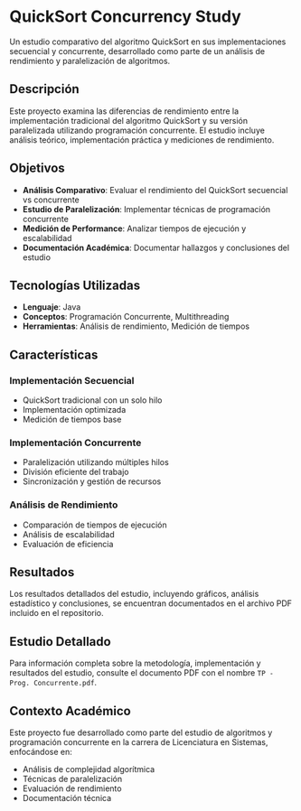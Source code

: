 # QuickSort Concurrency Study

Un estudio comparativo del algoritmo QuickSort en sus implementaciones secuencial y concurrente, desarrollado como parte de un análisis de rendimiento y paralelización de algoritmos.

## Descripción

Este proyecto examina las diferencias de rendimiento entre la implementación tradicional del algoritmo QuickSort y su versión paralelizada utilizando programación concurrente. El estudio incluye análisis teórico, implementación práctica y mediciones de rendimiento.

## Objetivos

- **Análisis Comparativo**: Evaluar el rendimiento del QuickSort secuencial vs concurrente
- **Estudio de Paralelización**: Implementar técnicas de programación concurrente
- **Medición de Performance**: Analizar tiempos de ejecución y escalabilidad
- **Documentación Académica**: Documentar hallazgos y conclusiones del estudio

## Tecnologías Utilizadas

- **Lenguaje**: Java
- **Conceptos**: Programación Concurrente, Multithreading
- **Herramientas**: Análisis de rendimiento, Medición de tiempos

## Características

### Implementación Secuencial
- QuickSort tradicional con un solo hilo
- Implementación optimizada
- Medición de tiempos base

### Implementación Concurrente
- Paralelización utilizando múltiples hilos
- División eficiente del trabajo
- Sincronización y gestión de recursos

### Análisis de Rendimiento
- Comparación de tiempos de ejecución
- Análisis de escalabilidad
- Evaluación de eficiencia

## Resultados

Los resultados detallados del estudio, incluyendo gráficos, análisis estadístico y conclusiones, se encuentran documentados en el archivo PDF incluido en el repositorio.

## Estudio Detallado

Para información completa sobre la metodología, implementación y resultados del estudio, consulte el documento PDF con el nombre `TP - Prog. Concurrente.pdf`.

## Contexto Académico

Este proyecto fue desarrollado como parte del estudio de algoritmos y programación concurrente en la carrera de Licenciatura en Sistemas, enfocándose en:

- Análisis de complejidad algorítmica
- Técnicas de paralelización
- Evaluación de rendimiento
- Documentación técnica
